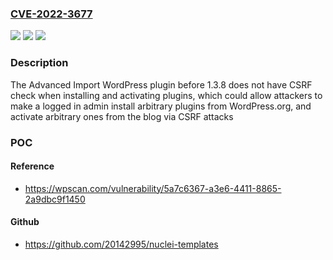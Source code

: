 ### [CVE-2022-3677](https://cve.mitre.org/cgi-bin/cvename.cgi?name=CVE-2022-3677)
![](https://img.shields.io/static/v1?label=Product&message=Advanced%20Import%20%3A%20One%20Click%20Import%20for%20WordPress%20or%20Theme%20Demo%20Data&color=blue)
![](https://img.shields.io/static/v1?label=Version&message=%3D%200%20&color=brighgreen)
![](https://img.shields.io/static/v1?label=Vulnerability&message=CWE-352%20Cross-Site%20Request%20Forgery%20(CSRF)&color=brighgreen)

### Description

The Advanced Import WordPress plugin before 1.3.8 does not have CSRF check when installing and activating plugins, which could allow attackers to make a logged in admin install arbitrary plugins from WordPress.org, and activate arbitrary ones from the blog via CSRF attacks

### POC

#### Reference
- https://wpscan.com/vulnerability/5a7c6367-a3e6-4411-8865-2a9dbc9f1450

#### Github
- https://github.com/20142995/nuclei-templates

